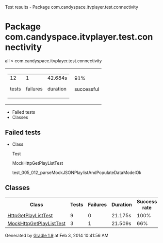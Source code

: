 Test results - Package com.candyspace.itvplayer.test.connectivity

# Package com.candyspace.itvplayer.test.connectivity #

all > com.candyspace.itvplayer.test.connectivity

<table> 
 <tbody>
  <tr> 
   <td> 
    <div> 
     <table> 
      <tbody>
       <tr> 
        <td> 
         <div> 
          <div>
           12
          </div> 
          <p>tests</p> 
         </div> </td> 
        <td> 
         <div> 
          <div>
           1
          </div> 
          <p>failures</p> 
         </div> </td> 
        <td> 
         <div> 
          <div>
           42.684s
          </div> 
          <p>duration</p> 
         </div> </td> 
       </tr> 
      </tbody>
     </table> 
    </div> </td> 
   <td> 
    <div> 
     <div>
      91%
     </div> 
     <p>successful</p> 
    </div> </td> 
  </tr> 
 </tbody>
</table>

 *  Failed tests
 *  Classes

## Failed tests ##

 *  Class
    
    Test
    
    MockHttpGetPlayListTest
    
    test\_005\_012\_parseMockJSONPlaylistAndPopulateDataModelOk

## Classes ##

<table> 
 <tbody>
  <tr> 
   <th>Class</th> 
   <th>Tests</th> 
   <th>Failures</th> 
   <th>Duration</th> 
   <th>Success rate</th> 
  </tr>  
  <tr> 
   <td> <a href="com.candyspace.itvplayer.test.connectivity.HttpGetPlayListTest.md">HttpGetPlayListTest</a> </td> 
   <td>9</td> 
   <td>0</td> 
   <td>21.175s</td> 
   <td>100%</td> 
  </tr> 
  <tr> 
   <td> <a href="com.candyspace.itvplayer.test.connectivity.MockHttpGetPlayListTest.md">MockHttpGetPlayListTest</a> </td> 
   <td>3</td> 
   <td>1</td> 
   <td>21.509s</td> 
   <td>66%</td> 
  </tr> 
 </tbody>
</table>

Generated by [Gradle 1.9][] at Feb 3, 2014 10:41:56 AM


[Gradle 1.9]: http://www.gradle.org